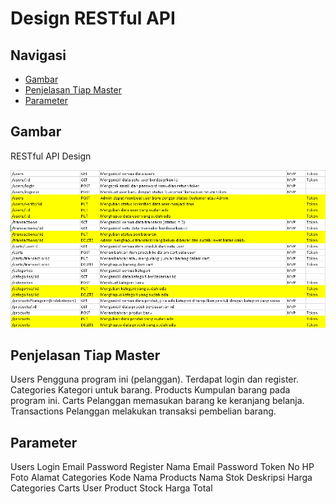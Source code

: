 # Design RESTful API

## Navigasi
- [Gambar](#gambar)
- [Penjelasan Tiap Master](#penjelasan-tiap-master)
- [Parameter](#parameter)

## Gambar
RESTful API Design

![Gambar Design RESTful API](API.PNG)

## Penjelasan Tiap Master
Users
  Pengguna program ini (pelanggan). Terdapat login dan register.
Categories
  Kategori untuk barang.
Products
  Kumpulan barang pada program ini.
Carts
  Pelanggan memasukan barang ke keranjang belanja.
Transactions
  Pelanggan melakukan transaksi pembelian barang.

## Parameter
Users
  Login
    Email
    Password
  Register
    Nama
    Email
    Password
    Token
    No HP
    Foto
    Alamat
Categories
  Kode
  Nama
Products
  Nama
  Stok
  Deskripsi
  Harga
  Categories
Carts
  User
  Product
  Stock
  Harga
  Total
